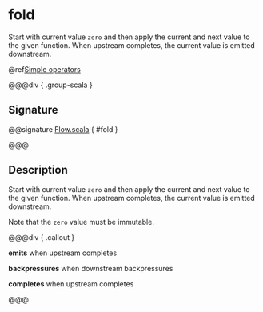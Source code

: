 # fold

Start with current value `zero` and then apply the current and next value to the given function. When upstream completes, the current value is emitted downstream.

@ref[Simple operators](../index.md#simple-operators)

@@@div { .group-scala }

## Signature

@@signature [Flow.scala](/akka-stream/src/main/scala/akka/stream/scaladsl/Flow.scala) { #fold }

@@@

## Description

Start with current value `zero` and then apply the current and next value to the given function. When upstream
completes, the current value is emitted downstream.

Note that the `zero` value must be immutable.


@@@div { .callout }

**emits** when upstream completes

**backpressures** when downstream backpressures

**completes** when upstream completes

@@@

